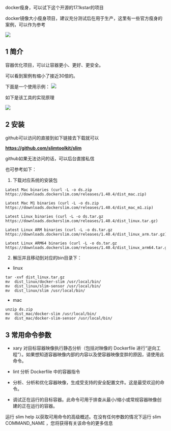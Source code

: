 docker瘦身，可以试下这个开源的17.1kstar的项目

docker镜像大小瘦身项目，建议充分测试后在用于生产，这里有一些官方瘦身的案例，可以作为参考


![](https://files.mdnice.com/user/46581/b507ad3c-6983-4e73-a053-d50daa01693e.png)


## 1 简介

容器优化项目，可以让容器更小、更好、更安全。

可以看到案例有缩小了接近30倍的。

下面是一个使用示例：
![](https://files.mdnice.com/user/46581/fed75b93-b4b7-4ea5-b124-42834553851f.gif)

如下是该工具的实现原理

![](https://files.mdnice.com/user/46581/439f53ac-ecbe-4a79-96b9-0d83c2056b49.png)


## 2 安装

github可以访问的直接到如下链接去下载就可以

**https://github.com/slimtoolkit/slim**

github如果无法访问的话，可以后台直接私信


也可参考如下：
1. 下载对应系统的安装包

```
Latest Mac binaries (curl -L -o ds.zip https://downloads.dockerslim.com/releases/1.40.4/dist_mac.zip)

Latest Mac M1 binaries (curl -L -o ds.zip https://downloads.dockerslim.com/releases/1.40.4/dist_mac_m1.zip)

Latest Linux binaries (curl -L -o ds.tar.gz https://downloads.dockerslim.com/releases/1.40.4/dist_linux.tar.gz)

Latest Linux ARM binaries (curl -L -o ds.tar.gz https://downloads.dockerslim.com/releases/1.40.4/dist_linux_arm.tar.gz)

Latest Linux ARM64 binaries (curl -L -o ds.tar.gz https://downloads.dockerslim.com/releases/1.40.4/dist_linux_arm64.tar.gz)
```
2. 解压并且移动到对应的bin目录下：

- linux
```
tar -xvf dist_linux.tar.gz
mv  dist_linux/docker-slim /usr/local/bin/
mv  dist_linux/slim-sensor /usr/local/bin/
mv  dist_linux/slim /usr/local/bin/
```
- mac

```
unzip ds.zip
mv  dist_mac/docker-slim /usr/local/bin/
mv  dist_mac/docker-slim-sensor /usr/local/bin/
```

## 3 常用命令参数

- xary 对目标容器映像执行静态分析（包括对映像的 Dockerfile 进行“逆向工程”）。如果想知道容器映像内部的内容以及使容器映像变胖的原因，请使用此命令。

- lint 分析 Dockerfile 中的容器指令

- 分析、分析和优化容器映像，生成受支持的安全配置文件。这是最受欢迎的命令。

- 调试正在运行的目标容器。此命令可用于排查从最小/缩小或常规容器映像创建的正在运行的容器。


运行 slim help 以获取可用命令的高级概述。在没有任何参数的情况下运行 slim COMMAND_NAME ，您将获得有关该命令的更多信息